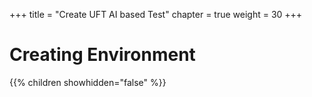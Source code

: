 +++
title = "Create UFT AI based Test"
chapter = true
weight = 30
+++

# Creating Environment

{{% children showhidden="false" %}}
